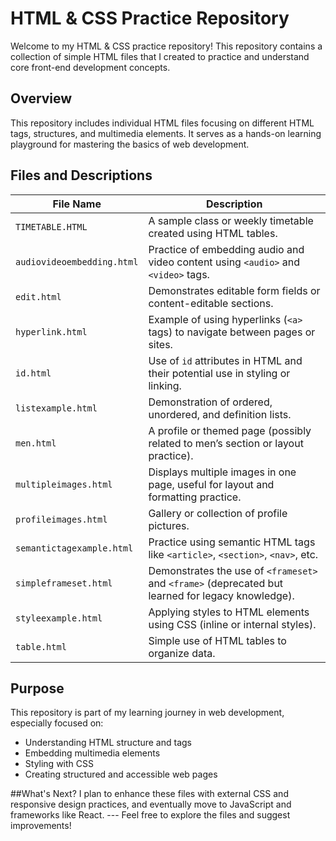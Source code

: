 
# HTML & CSS Practice Repository
Welcome to my HTML & CSS practice repository! 
This repository contains a collection of simple HTML files that I created to practice and understand core front-end development concepts.
## Overview
This repository includes individual HTML files focusing on different HTML tags, structures, and multimedia elements. It serves as a hands-on learning playground for mastering the basics of web development.
##  Files and Descriptions
| File Name                  | Description |
|---------------------------|-------------|
| `TIMETABLE.HTML`          | A sample class or weekly timetable created using HTML tables. |
| `audiovideoembedding.html`| Practice of embedding audio and video content using `<audio>` and `<video>` tags. |
| `edit.html`               | Demonstrates editable form fields or content-editable sections. |
| `hyperlink.html`          | Example of using hyperlinks (`<a>` tags) to navigate between pages or sites. |
| `id.html`                 | Use of `id` attributes in HTML and their potential use in styling or linking. |
| `listexample.html`        | Demonstration of ordered, unordered, and definition lists. |
| `men.html`                | A profile or themed page (possibly related to men’s section or layout practice). |
| `multipleimages.html`     | Displays multiple images in one page, useful for layout and formatting practice. |
| `profileimages.html`      | Gallery or collection of profile pictures. |
| `semantictagexample.html` | Practice using semantic HTML tags like `<article>`, `<section>`, `<nav>`, etc. |
| `simpleframeset.html`     | Demonstrates the use of `<frameset>` and `<frame>` (deprecated but learned for legacy knowledge). |
| `styleexample.html`       | Applying styles to HTML elements using CSS (inline or internal styles). |
| `table.html`              | Simple use of HTML tables to organize data. |
## Purpose
This repository is part of my learning journey in web development, especially focused on:
- Understanding HTML structure and tags
- Embedding multimedia elements
- Styling with CSS
- Creating structured and accessible web pages

##What's Next?
I plan to enhance these files with external CSS and responsive design practices, and eventually move to JavaScript and frameworks like React.
--- Feel free to explore the files and suggest improvements!

